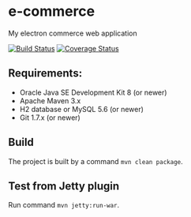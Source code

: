 # e-commerce

My electron commerce web application

[![Build Status](https://travis-ci.org/dizzarg/e-commerce.svg?branch=master)](https://travis-ci.org/dizzarg/e-commerce)
[![Coverage Status](https://coveralls.io/repos/github/dizzarg/e-commerce/badge.svg?branch=master)](https://coveralls.io/github/dizzarg/e-commerce?branch=master)

## Requirements:

  * Oracle Java SE Development Kit 8 (or newer)
  * Apache Maven 3.x
  * H2 database or MySQL 5.6 (or newer)
  * Git 1.7.x (or newer)

## Build

The project is built by a command `mvn clean package`.

## Test from Jetty plugin

Run command `mvn jetty:run-war`.
